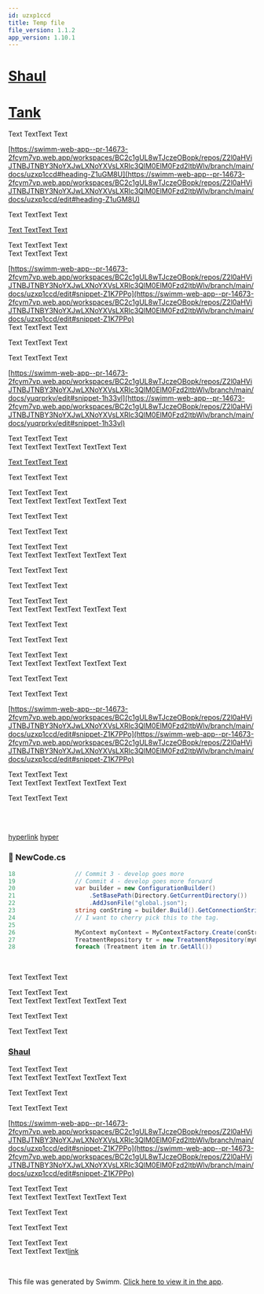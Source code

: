 ```yaml
---
id: uzxp1ccd
title: Temp file
file_version: 1.1.2
app_version: 1.10.1
---
```


# [Shaul](https://swimm-web-app--pr-14673-2fcym7vp.web.app/workspaces/BC2c1gUL8wTJczeOBopk/repos/Z2l0aHViJTNBJTNBY3NoYXJwLXNoYXVsLXRlc3QlM0ElM0Fzd2ltbWlv/branch/main/docs/uzxp1ccd/edit#heading-Z1uGM8U)

# [Tank](https://swimm-web-app--pr-14673-2fcym7vp.web.app/workspaces/BC2c1gUL8wTJczeOBopk/repos/Z2l0aHViJTNBJTNBY3NoYXJwLXNoYXVsLXRlc3QlM0ElM0Fzd2ltbWlv/branch/main/docs/uzxp1ccd/edit#heading-Z1uGM8U)

Text TextText Text

[https://swimm-web-app--pr-14673-2fcym7vp.web.app/workspaces/BC2c1gUL8wTJczeOBopk/repos/Z2l0aHViJTNBJTNBY3NoYXJwLXNoYXVsLXRlc3QlM0ElM0Fzd2ltbWlv/branch/main/docs/uzxp1ccd#heading-Z1uGM8U](https://swimm-web-app--pr-14673-2fcym7vp.web.app/workspaces/BC2c1gUL8wTJczeOBopk/repos/Z2l0aHViJTNBJTNBY3NoYXJwLXNoYXVsLXRlc3QlM0ElM0Fzd2ltbWlv/branch/main/docs/uzxp1ccd/edit#heading-Z1uGM8U)

Text TextText Text

[Text TextText Text](https://swimm-web-app--pr-14673-2fcym7vp.web.app/workspaces/BC2c1gUL8wTJczeOBopk/repos/Z2l0aHViJTNBJTNBY3NoYXJwLXNoYXVsLXRlc3QlM0ElM0Fzd2ltbWlv/branch/main/docs/uzxp1ccd/edit#heading-Z1uGM8U)

Text TextText Text<br/>
Text TextText Text

[https://swimm-web-app--pr-14673-2fcym7vp.web.app/workspaces/BC2c1gUL8wTJczeOBopk/repos/Z2l0aHViJTNBJTNBY3NoYXJwLXNoYXVsLXRlc3QlM0ElM0Fzd2ltbWlv/branch/main/docs/uzxp1ccd/edit#snippet-Z1K7PPo](https://swimm-web-app--pr-14673-2fcym7vp.web.app/workspaces/BC2c1gUL8wTJczeOBopk/repos/Z2l0aHViJTNBJTNBY3NoYXJwLXNoYXVsLXRlc3QlM0ElM0Fzd2ltbWlv/branch/main/docs/uzxp1ccd/edit#snippet-Z1K7PPo)<br/>
Text TextText Text

Text TextText Text

Text TextText Text

[https://swimm-web-app--pr-14673-2fcym7vp.web.app/workspaces/BC2c1gUL8wTJczeOBopk/repos/Z2l0aHViJTNBJTNBY3NoYXJwLXNoYXVsLXRlc3QlM0ElM0Fzd2ltbWlv/branch/main/docs/yuqrprkv/edit#snippet-1h33vl](https://swimm-web-app--pr-14673-2fcym7vp.web.app/workspaces/BC2c1gUL8wTJczeOBopk/repos/Z2l0aHViJTNBJTNBY3NoYXJwLXNoYXVsLXRlc3QlM0ElM0Fzd2ltbWlv/branch/main/docs/yuqrprkv/edit#snippet-1h33vl)

Text TextText Text<br/>
Text TextText TextText TextText Text

[Text TextText Text](https://swimm-web-app--pr-14673-2fcym7vp.web.app/workspaces/BC2c1gUL8wTJczeOBopk/repos/Z2l0aHViJTNBJTNBY3NoYXJwLXNoYXVsLXRlc3QlM0ElM0Fzd2ltbWlv/branch/main/docs/yuqrprkv/edit#snippet-dP7A1)

Text TextText Text

Text TextText Text<br/>
Text TextText TextText TextText Text

Text TextText Text

Text TextText Text

Text TextText Text<br/>
Text TextText TextText TextText Text

Text TextText Text

Text TextText Text

Text TextText Text<br/>
Text TextText TextText TextText Text

Text TextText Text

Text TextText Text

Text TextText Text<br/>
Text TextText TextText TextText Text

Text TextText Text

Text TextText Text

[https://swimm-web-app--pr-14673-2fcym7vp.web.app/workspaces/BC2c1gUL8wTJczeOBopk/repos/Z2l0aHViJTNBJTNBY3NoYXJwLXNoYXVsLXRlc3QlM0ElM0Fzd2ltbWlv/branch/main/docs/uzxp1ccd/edit#snippet-Z1K7PPo](https://swimm-web-app--pr-14673-2fcym7vp.web.app/workspaces/BC2c1gUL8wTJczeOBopk/repos/Z2l0aHViJTNBJTNBY3NoYXJwLXNoYXVsLXRlc3QlM0ElM0Fzd2ltbWlv/branch/main/docs/uzxp1ccd/edit#snippet-Z1K7PPo)

Text TextText Text<br/>
Text TextText TextText TextText Text

Text TextText Text

<br/>

<br/>

[hyperlink](https://swimm-web-app--pr-14673-2fcym7vp.web.app/workspaces/BC2c1gUL8wTJczeOBopk/repos/Z2l0aHViJTNBJTNBY3NoYXJwLXNoYXVsLXRlc3QlM0ElM0Fzd2ltbWlv/branch/main/docs/yuqrprkv/edit#snippet-dP7A1) [hyper](https://swimm-web-app--pr-14673-2fcym7vp.web.app/workspaces/BC2c1gUL8wTJczeOBopk/repos/Z2l0aHViJTNBJTNBY3NoYXJwLXNoYXVsLXRlc3QlM0ElM0Fzd2ltbWlv/branch/main/docs/uzxp1ccd/edit#snippet-Z1K7PPo)
<!-- NOTE-swimm-snippet: the lines below link your snippet to Swimm -->
### 📄 NewCode.cs
```c#
18                 // Commit 3 - develop goes more
19                 // Commit 4 - develop goes more forward
20                 var builder = new ConfigurationBuilder()
21                     .SetBasePath(Directory.GetCurrentDirectory())
22                     .AddJsonFile("global.json");
23                 string conString = builder.Build().GetConnectionString("DefaultConnection");
24                 // I want to cherry pick this to the tag.
25     
26                 MyContext myContext = MyContextFactory.Create(conString);
27                 TreatmentRepository tr = new TreatmentRepository(myContext);
28                 foreach (Treatment item in tr.GetAll())
```

<br/>

Text TextText Text

Text TextText Text<br/>
Text TextText TextText TextText Text

Text TextText Text

Text TextText Text

### [Shaul](https://swimm-web-app--pr-14673-2fcym7vp.web.app/workspaces/BC2c1gUL8wTJczeOBopk/repos/Z2l0aHViJTNBJTNBY3NoYXJwLXNoYXVsLXRlc3QlM0ElM0Fzd2ltbWlv/branch/main/docs/uzxp1ccd/edit#heading-Z1uF8wv)

Text TextText Text<br/>
Text TextText TextText TextText Text

Text TextText Text

Text TextText Text

[https://swimm-web-app--pr-14673-2fcym7vp.web.app/workspaces/BC2c1gUL8wTJczeOBopk/repos/Z2l0aHViJTNBJTNBY3NoYXJwLXNoYXVsLXRlc3QlM0ElM0Fzd2ltbWlv/branch/main/docs/uzxp1ccd/edit#snippet-Z1K7PPo](https://swimm-web-app--pr-14673-2fcym7vp.web.app/workspaces/BC2c1gUL8wTJczeOBopk/repos/Z2l0aHViJTNBJTNBY3NoYXJwLXNoYXVsLXRlc3QlM0ElM0Fzd2ltbWlv/branch/main/docs/uzxp1ccd/edit#snippet-Z1K7PPo)

Text TextText Text<br/>
Text TextText TextText TextText Text

Text TextText Text

Text TextText Text

Text TextText Text<br/>
Text TextText Text[link](https://swimm-web-app--pr-14673-2fcym7vp.web.app/workspaces/BC2c1gUL8wTJczeOBopk/repos/Z2l0aHViJTNBJTNBY3NoYXJwLXNoYXVsLXRlc3QlM0ElM0Fzd2ltbWlv/branch/main/docs/uzxp1ccd/edit#snippet-Z1K7PPo)

<br/>

This file was generated by Swimm. [Click here to view it in the app](https://swimm-web-app--pr-14673-2fcym7vp.web.app/repos/Z2l0aHViJTNBJTNBY3NoYXJwLXNoYXVsLXRlc3QlM0ElM0Fzd2ltbWlv/docs/uzxp1ccd).
